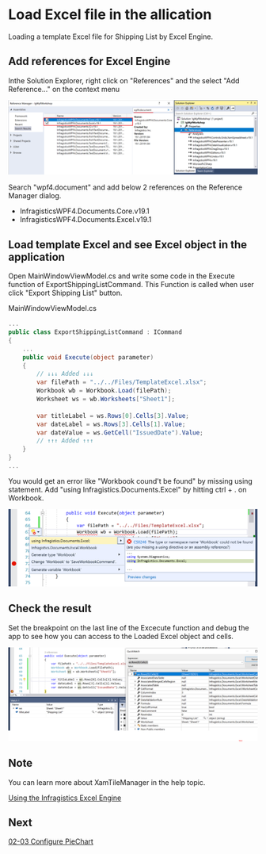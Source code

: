 # Load Excel file in the allication

Loading a template Excel file for Shipping List by Excel Engine.

## Add references for Excel Engine

Inthe Solution Explorer, right click on "References" and the select "Add Reference..." on the context menu

![](../assets/02-02-01.png)

Search "wpf4.document" and add below 2 references on the Reference Manager dialog.

- InfragisticsWPF4.Documents.Core.v19.1
- InfragisticsWPF4.Documents.Excel.v19.1

## Load template Excel and see Excel object in the application

Open MainWindowViewModel.cs and write some code in the Execute function of ExportShippingListCommand. This Function is called when user click "Export Shipping List" button.

MainWindowViewModel.cs

```cs
...
public class ExportShippingListCommand : ICommand
{
    ...
    public void Execute(object parameter)
    {
        // ↓↓↓ Added ↓↓↓
        var filePath = "../../Files/TemplateExcel.xlsx";
        Workbook wb = Workbook.Load(filePath);
        Worksheet ws = wb.Worksheets["Sheet1"];

        var titleLabel = ws.Rows[0].Cells[3].Value;
        var dateLabel = ws.Rows[3].Cells[1].Value;
        var dateValue = ws.GetCell("IssuedDate").Value;
        // ↑↑↑ Added ↑↑↑
    }
}
...
```

You would get an error like "Workbook cound't be found" by missing using statement. Add "using Infragistics.Documents.Excel" by hitting ctrl + . on Workbook.

![](../assets/02-02-02.png)

## Check the result

Set the breakpoint on the last line of the Excecute function and debug the app to see how you can access to the Loaded Excel object and cells.

![](../assets/02-02-03.png)

## Note

You can learn more about XamTileManager in the help topic.

[Using the Infragistics Excel Engine](https://www.infragistics.com/help/wpf/excelengine-using-the-infragistics-excel-engine)

## Next
[02-03 Configure PieChart](02-03-Configure-PieChart.md)
